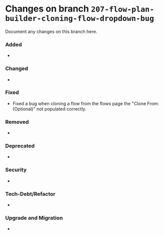 # Changes on branch `207-flow-plan-builder-cloning-flow-dropdown-bug`
Document any changes on this branch here.
### Added
- 

### Changed
- 

### Fixed
- Fixed a bug when cloning a flow from the flows page the "Clone From: (Optional)" not populated correctly. 

### Removed
- 

### Deprecated
- 

### Security
- 

### Tech-Debt/Refactor
- 

### Upgrade and Migration
- 
